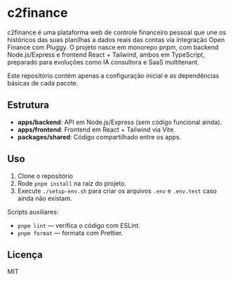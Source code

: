 # c2finance

c2finance é uma plataforma web de controle financeiro pessoal que une os históricos das suas planilhas a dados reais das contas via integração Open Finance com Pluggy. O projeto nasce em monorepo pnpm, com backend Node.js/Express e frontend React + Tailwind, ambos em TypeScript, preparado para evoluções como IA consultora e SaaS multitenant.

Este repositório contém apenas a configuração inicial e as dependências básicas de cada pacote.

## Estrutura

- **apps/backend**: API em Node.js/Express (sem código funcional ainda).
- **apps/frontend**: Frontend em React + Tailwind via Vite.
- **packages/shared**: Código compartilhado entre os apps.

## Uso

1. Clone o repositório
2. Rode `pnpm install` na raiz do projeto.
3. Execute `./setup-env.sh` para criar os arquivos `.env` e `.env.test` caso
   ainda não existam.

Scripts auxiliares:

- `pnpm lint` — verifica o código com ESLint.
- `pnpm format` — formata com Prettier.

## Licença

MIT
